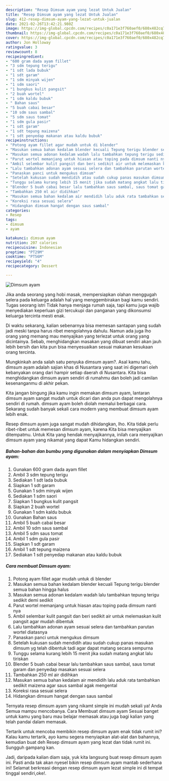 ```yaml
---
description: "Resep Dimsum ayam yang lezat Untuk Jualan"
title: "Resep Dimsum ayam yang lezat Untuk Jualan"
slug: 412-resep-dimsum-ayam-yang-lezat-untuk-jualan
date: 2021-02-26T13:42:21.980Z
image: https://img-global.cpcdn.com/recipes/c0a171e3f760aef0/680x482cq70/dimsum-ayam-foto-resep-utama.jpg
thumbnail: https://img-global.cpcdn.com/recipes/c0a171e3f760aef0/680x482cq70/dimsum-ayam-foto-resep-utama.jpg
cover: https://img-global.cpcdn.com/recipes/c0a171e3f760aef0/680x482cq70/dimsum-ayam-foto-resep-utama.jpg
author: Jon Holloway
ratingvalue: 3
reviewcount: 8
recipeingredient:
- "600 gram dada ayam fillet"
- "3 sdm tepung terigu"
- "1 sdt lada bubuk"
- "1 sdt garam"
- "1 sdm minyak wijen"
- "1 sdm saori"
- "1 bungkus kulit pangsit"
- "2 buah wortel"
- "1 sdm kaldu bubuk"
- " Bahan saus"
- "5 buah cabai besar"
- "10 sdm saus sambal"
- "5 sdm saus tomat"
- "1 sdm gula pasir"
- "1 sdt garam"
- "1 sdt tepung maizena"
- "1 sdt penyedap makanan atau kaldu bubuk"
recipeinstructions:
- "Potong ayam fillet agar mudah untuk di blender"
- "Masukan semua bahan kedalam blender kecuali Tepung terigu blender semua bahan hingga halus"
- "Masukan semua adonan kedalam wadah lalu tambahkan tepung terigu sedikit demi sedikit"
- "Parut wortel memanjang untuk hiasan atau toping pada dimsum nanti nya"
- "Ambil selembar kulit pangsit dan beri sedikit air untuk melemaskan kulit pangsit agar mudah dibentuk"
- "Lalu tambahkan adonan ayam sesuai selera dan tambahkan parutan wortel diatasnya"
- "Panaskan panci untuk mengukus dimsum"
- "Setelah kukusan sudah mendidih atau sudah cukup panas masukan dimsum yg telah dibentuk tadi agar dapat matang secara sempurna"
- "Tunggu selama kurang lebih 15 menit jika sudah matang angkat lalu tiriskan"
- "Blender 5 buah cabai besar lalu tambahkan saus sambal, saus tomat garam dan penyedap masakan sesuai selera"
- "Tambahkan 250 ml air didihkan"
- "Masukan semua bahan kedalam air mendidih lalu aduk rata tambahkan sedikit maizena agar saus sambal agak mengental"
- "Koreksi rasa sesuai selera"
- "Hidangkan dimsum hangat dengan saus sambal"
categories:
- Resep
tags:
- dimsum
- ayam

katakunci: dimsum ayam 
nutrition: 207 calories
recipecuisine: Indonesian
preptime: "PT29M"
cooktime: "PT56M"
recipeyield: "4"
recipecategory: Dessert

---
```



![Dimsum ayam](https://img-global.cpcdn.com/recipes/c0a171e3f760aef0/680x482cq70/dimsum-ayam-foto-resep-utama.jpg)

Jika anda seorang yang hobi masak, mempersiapkan olahan menggugah selera pada keluarga adalah hal yang menggembirakan bagi kamu sendiri. Tugas seorang istri Tidak hanya menjaga rumah saja, tapi kamu juga wajib menyediakan keperluan gizi tercukupi dan panganan yang dikonsumsi keluarga tercinta mesti enak.

Di waktu  sekarang, kalian sebenarnya bisa memesan santapan yang sudah jadi meski tanpa harus ribet mengolahnya dahulu. Namun ada juga lho orang yang memang mau menyajikan yang terlezat untuk orang yang dicintainya. Sebab, menghidangkan masakan yang dibuat sendiri akan jauh lebih bersih dan kita pun bisa menyesuaikan sesuai makanan kesukaan orang tercinta. 



Mungkinkah anda salah satu penyuka dimsum ayam?. Asal kamu tahu, dimsum ayam adalah sajian khas di Nusantara yang saat ini digemari oleh kebanyakan orang dari hampir setiap daerah di Nusantara. Kita bisa menghidangkan dimsum ayam sendiri di rumahmu dan boleh jadi camilan kesenanganmu di akhir pekan.

Kita jangan bingung jika kamu ingin memakan dimsum ayam, lantaran dimsum ayam sangat mudah untuk dicari dan anda pun dapat mengolahnya sendiri di rumah. dimsum ayam boleh diolah memalui berbagai cara. Sekarang sudah banyak sekali cara modern yang membuat dimsum ayam lebih enak.

Resep dimsum ayam juga sangat mudah dihidangkan, lho. Kita tidak perlu ribet-ribet untuk memesan dimsum ayam, karena Kita bisa menyajikan ditempatmu. Untuk Kita yang hendak menyajikannya, inilah cara menyajikan dimsum ayam yang nikamat yang dapat Kamu hidangkan sendiri.

<!--inarticleads1-->

##### Bahan-bahan dan bumbu yang digunakan dalam menyiapkan Dimsum ayam:

1. Gunakan 600 gram dada ayam fillet
1. Ambil 3 sdm tepung terigu
1. Sediakan 1 sdt lada bubuk
1. Siapkan 1 sdt garam
1. Gunakan 1 sdm minyak wijen
1. Sediakan 1 sdm saori
1. Siapkan 1 bungkus kulit pangsit
1. Siapkan 2 buah wortel
1. Gunakan 1 sdm kaldu bubuk
1. Gunakan  Bahan saus
1. Ambil 5 buah cabai besar
1. Ambil 10 sdm saus sambal
1. Ambil 5 sdm saus tomat
1. Ambil 1 sdm gula pasir
1. Siapkan 1 sdt garam
1. Ambil 1 sdt tepung maizena
1. Sediakan 1 sdt penyedap makanan atau kaldu bubuk




<!--inarticleads2-->

##### Cara membuat Dimsum ayam:

1. Potong ayam fillet agar mudah untuk di blender
1. Masukan semua bahan kedalam blender kecuali Tepung terigu blender semua bahan hingga halus
1. Masukan semua adonan kedalam wadah lalu tambahkan tepung terigu sedikit demi sedikit
1. Parut wortel memanjang untuk hiasan atau toping pada dimsum nanti nya
1. Ambil selembar kulit pangsit dan beri sedikit air untuk melemaskan kulit pangsit agar mudah dibentuk
1. Lalu tambahkan adonan ayam sesuai selera dan tambahkan parutan wortel diatasnya
1. Panaskan panci untuk mengukus dimsum
1. Setelah kukusan sudah mendidih atau sudah cukup panas masukan dimsum yg telah dibentuk tadi agar dapat matang secara sempurna
1. Tunggu selama kurang lebih 15 menit jika sudah matang angkat lalu tiriskan
1. Blender 5 buah cabai besar lalu tambahkan saus sambal, saus tomat garam dan penyedap masakan sesuai selera
1. Tambahkan 250 ml air didihkan
1. Masukan semua bahan kedalam air mendidih lalu aduk rata tambahkan sedikit maizena agar saus sambal agak mengental
1. Koreksi rasa sesuai selera
1. Hidangkan dimsum hangat dengan saus sambal




Ternyata resep dimsum ayam yang nikamt simple ini mudah sekali ya! Anda Semua mampu mencobanya. Cara Membuat dimsum ayam Sesuai banget untuk kamu yang baru mau belajar memasak atau juga bagi kalian yang telah pandai dalam memasak.

Tertarik untuk mencoba membikin resep dimsum ayam enak tidak rumit ini? Kalau kamu tertarik, ayo kamu segera menyiapkan alat-alat dan bahannya, kemudian buat deh Resep dimsum ayam yang lezat dan tidak rumit ini. Sungguh gampang kan. 

Jadi, daripada kalian diam saja, yuk kita langsung buat resep dimsum ayam ini. Pasti anda tak akan nyesel bikin resep dimsum ayam mantab sederhana ini! Selamat berkreasi dengan resep dimsum ayam lezat simple ini di tempat tinggal sendiri,oke!.

